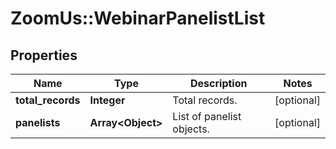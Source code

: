 # ZoomUs::WebinarPanelistList

## Properties
Name | Type | Description | Notes
------------ | ------------- | ------------- | -------------
**total_records** | **Integer** | Total records. | [optional] 
**panelists** | **Array&lt;Object&gt;** | List of panelist objects. | [optional] 


